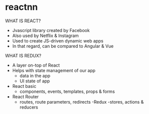 # reactnn

WHAT IS REACT?

- Jvascript library created by Facebook
- Also used by Netflix & Instagram 
- Used to create JS-driven dynamic web apps
- In that regard, can be compared to Angular & Vue

WHAT IS REDUX?

- A layer on-top of React 
- Helps with state management of our app 
    - data in the app 
    - UI state of app 
- React basic 
    - components, events, templates, props & forms 
- React Router
    - routes, route parameters, redirects 
-Redux 
    -stores, actions & reducers 


